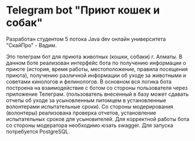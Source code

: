 # Telegram bot "Приют кошек и собак"
Разработан студентом 5 потока Java dev онлайн университета "СкайПро" - Вадим.

Это телеграм бот для приюта животных (кошки, собаки) г. Алматы.
В данном боте реализован интерфейс бота по получению информации о приюте (история, время работы, местоположение, 
правила посещения приюта), получению различной информации об уходе за животными и советами кинологов и фелинологов.
В основном вся логика бота построена на взаимодействие c ботом
со стороны пользователя через приложение Телеграм. (пользователь внесенный в базу может
сдавать отчеты об уходе за усыновленным питомцем в установленные волонтерами испытательные сроки).
Со стороны модерирования (волонтеры) реализована проверка отчетов, установление испытательных 
сроков для усыновителей.
Для корректной работы бота со стороны модератора необходимо юзать swagger.
Для запуска потребуется PostgreSQL.
